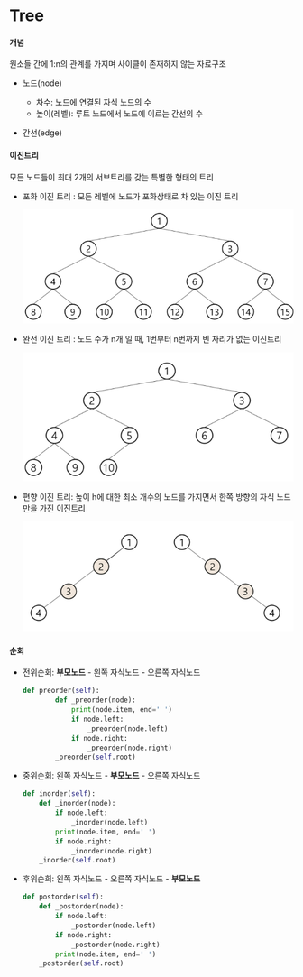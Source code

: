 # Tree

#### 개념

원소들 간에 1:n의 관계를 가지며 사이클이 존재하지 않는 자료구조

- 노드(node)

  - 차수: 노드에 연결된 자식 노드의 수
  - 높이(레벨): 루트 노드에서 노드에 이르는 간선의 수

- 간선(edge)

  

#### 이진트리

모든 노드들이 최대 2개의 서브트리를 갖는 특별한 형태의 트리

- 포화 이진 트리 : 모든 레벨에 노드가 포화상태로 차 있는 이진 트리

  ![image-20230110092555391](Tree.assets/image-20230110092555391.png)

- 완전 이진 트리 : 노드 수가 n개 일 때, 1번부터 n번까지 빈 자리가 없는 이진트리

  ![image-20230110092509115](Tree.assets/image-20230110092509115.png)

- 편향 이진 트리: 높이 h에 대한 최소 개수의 노드를 가지면서 한쪽 방향의 자식 노드만을 가진 이진트리

  ![image-20230110092327473](Tree.assets/image-20230110092327473.png)

#### 순회

- 전위순회: **부모노드** - 왼쪽 자식노드 - 오른쪽 자식노드

  ```python
  def preorder(self):
          def _preorder(node):
              print(node.item, end=' ')
              if node.left:
                  _preorder(node.left)
              if node.right:
                  _preorder(node.right)
          _preorder(self.root)
  ```

- 중위순회: 왼쪽 자식노드 - **부모노드** - 오른쪽 자식노드

  ```python
  def inorder(self):
      def _inorder(node):
          if node.left:
              _inorder(node.left)
          print(node.item, end=' ')
          if node.right:
              _inorder(node.right)
      _inorder(self.root)
  ```

- 후위순회: 왼쪽 자식노드 - 오른쪽 자식노드 - **부모노드**

  ```python
  def postorder(self):
      def _postorder(node):
          if node.left:
              _postorder(node.left)
          if node.right:
              _postorder(node.right)
          print(node.item, end=' ')
      _postorder(self.root)
  ```

  

